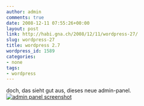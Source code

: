 ```yaml
---
author: admin
comments: true
date: 2008-12-11 07:55:26+00:00
layout: post
link: http://habi.gna.ch/2008/12/11/wordpress-27/
slug: wordpress-27
title: wordpress 2.7
wordpress_id: 1589
categories:
- none
tags:
- wordpress
---
```


doch, das sieht gut aus, dieses neue admin-panel.[![admin panel screenshot](http://habi.gna.ch/wp-content/uploads/2008/12/picture-1-300x216.png)](http://habi.gna.ch/wp-content/uploads/2008/12/picture-1-1024x737.png)

